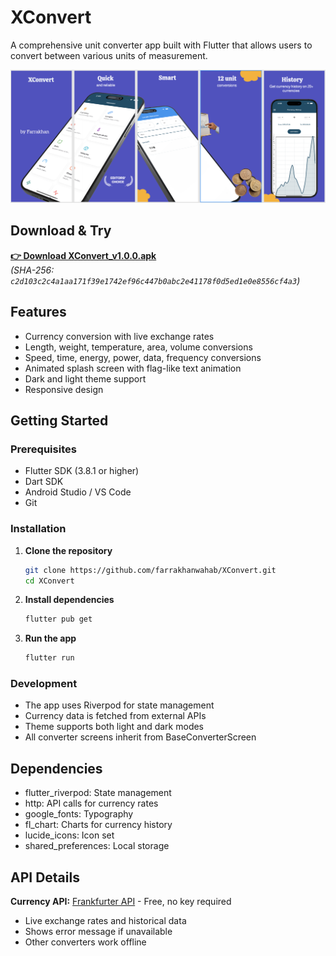 # XConvert

A comprehensive unit converter app built with Flutter that allows users to convert between various units of measurement.

![XConvert Banner](assets/images/app_banner.png)

## Download & Try
[**👉 Download XConvert_v1.0.0.apk**](https://github.com/farrakhanwahab/XConvert/releases/download/v1.0.0/XConvert_v1.0.0.apk)  
*(SHA-256: `c2d103c2c4a1aa171f39e1742ef96c447b0abc2e41178f0d5ed1e0e8556cf4a3`)*

## Features

- Currency conversion with live exchange rates
- Length, weight, temperature, area, volume conversions
- Speed, time, energy, power, data, frequency conversions
- Animated splash screen with flag-like text animation
- Dark and light theme support
- Responsive design

## Getting Started

### Prerequisites

- Flutter SDK (3.8.1 or higher)
- Dart SDK
- Android Studio / VS Code
- Git

### Installation

1. **Clone the repository**
   ```bash
   git clone https://github.com/farrakhanwahab/XConvert.git
   cd XConvert
   ```

2. **Install dependencies**
   ```bash
   flutter pub get
   ```

3. **Run the app**
   ```bash
   flutter run
   ```

### Development

- The app uses Riverpod for state management
- Currency data is fetched from external APIs
- Theme supports both light and dark modes
- All converter screens inherit from BaseConverterScreen

## Dependencies

- flutter_riverpod: State management
- http: API calls for currency rates
- google_fonts: Typography
- fl_chart: Charts for currency history
- lucide_icons: Icon set
- shared_preferences: Local storage

## API Details

**Currency API:** [Frankfurter API](https://api.frankfurter.app) - Free, no key required
- Live exchange rates and historical data
- Shows error message if unavailable
- Other converters work offline
